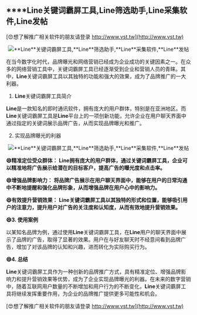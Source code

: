 ## ****Line**关键词霸屏工具,**Line**筛选助手,**Line**采集软件,**Line**发帖**

[😍想了解推广相关软件的朋友请登录 http://www.vst.tw](http://www.vst.tw)

 <center><img src="https://vst.tw/MP4/tuiguang/png/1.png" alt="**Line**关键词霸屏工具,**Line**筛选助手,**Line**采集软件,**Line**发帖"></center>

在当今数字化时代，品牌曝光和网络营销已经成为企业成功的关键因素之一。在众多的网络营销工具中，关键词霸屏工具已经逐渐受到企业和营销人员的青睐。其中，**Line**关键词霸屏工具以其独特的功能和强大的效果，成为了品牌推广的一大利器。

1. **Line**关键词霸屏工具简介

**Line**是一款知名的即时通讯软件，拥有庞大的用户群体，特别是在亚洲地区。而**Line**关键词霸屏工具是**Line**平台上的一项创新功能，允许企业在用户聊天界面中通过指定的关键词展示品牌广告，从而实现品牌曝光和推广。

2. 实现品牌曝光的利器

 <center><img src="https://vst.tw/MP4/tuiguang/png/4.png" alt="**Line**关键词霸屏工具,**Line**筛选助手,**Line**采集软件,**Line**发帖"></center>

**😄精准定位受众群体： **Line**拥有庞大的用户群体，通过关键词霸屏工具，企业可以精准地将广告展示给潜在的目标客户，提高广告的曝光度和点击率。**

**😄增强品牌影响力： 将品牌广告展示在用户聊天界面中，能够在用户的日常沟通中不断地提醒和强化品牌形象，从而增强品牌在用户心中的影响力。**

**😄有效提升营销效果： **Line**关键词霸屏工具以其独特的形式和位置，能够吸引用户的注意力，提升用户对广告的关注度和认知度，从而有效地提升营销效果。**

**😄3. 使用案例**

以某知名品牌为例，通过使用**Line**关键词霸屏工具，在**Line**用户的聊天界面中展示了品牌的广告，取得了显著的效果。用户在与好友聊天时不经意间看到品牌广告，增加了对该品牌的认知和兴趣，进而转化为实际购买行为。

**😄4. 总结**

**Line**关键词霸屏工具作为一种创新的品牌推广方式，具有精准定位、增强品牌影响力和提升营销效果等优势，成为了企业实现品牌曝光的利器。在未来的数字营销中，随着互联网用户数量的不断增加和用户行为的不断变化，**Line**关键词霸屏工具将继续发挥重要作用，为企业的品牌推广提供更多可能性和机会。

[😍想了解推广相关软件的朋友请登录 http://www.vst.tw](http://www.vst.tw)



